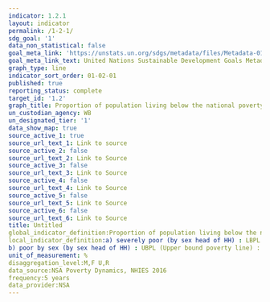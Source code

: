```yaml
---
indicator: 1.2.1
layout: indicator
permalink: /1-2-1/
sdg_goal: '1'
data_non_statistical: false
goal_meta_link: 'https://unstats.un.org/sdgs/metadata/files/Metadata-01-02-01.pdf'
goal_meta_link_text: United Nations Sustainable Development Goals Metadata (pdf 865kB)
graph_type: line
indicator_sort_order: 01-02-01
published: true
reporting_status: complete
target_id: '1.2'
graph_title: Proportion of population living below the national poverty line, by sex and age
un_custodian_agency: WB
un_designated_tier: '1'
data_show_map: true
source_active_1: true
source_url_text_1: Link to source
source_active_2: false
source_url_text_2: Link to Source
source_active_3: false
source_url_text_3: Link to Source
source_active_4: false
source_url_text_4: Link to Source
source_active_5: false
source_url_text_5: Link to Source
source_active_6: false
source_url_text_6: Link to Source
title: Untitled
global_indicator_definition:Proportion of population living below the national poverty line, by sex 
local_indicator_definition:a) severely poor (by sex head of HH) : LBPL (Lower bound poverty line) (2015/2016): 389.3 N$/m
b) poor by sex (by sex head of HH) : UBPL (Upper bound poverty line) : 520.8 N$/m
unit_of_measurement: %
disaggregation_level:M,F U,R
data_source:NSA Poverty Dynamics, NHIES 2016
frequency:5 years
data_provider:NSA
---
```

